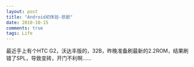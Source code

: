 ```yaml
---
layout: post
title: "Android初体验-悲剧"
date: 2010-10-15
comments: true
tags: Life
---
```

最近手上有个HTC G2，沃达丰版的，32B，昨晚准备刷最新的2.2ROM，结果刷错了SPL，导致变砖，开门不利啊……<br /><br />